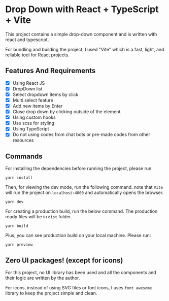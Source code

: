 # Drop Down with React + TypeScript + Vite

This project contains a simple drop-down component and is written with react and typescript.

For bundling and building the project, I used "Vite" which is a fast, light, and reliable tool for React projects.

## Features And Requirements

- [x] Using React JS
- [x] DropDown list
- [x] Select dropdown items by click
- [x] Multi select feature
- [x] Add new items by Enter
- [x] Close drop down by clicking outside of the element
- [x] Using custom hooks
- [x] Use scss for styling
- [x] Using TypeScript
- [x] Do not using codes from chat bots or pre-made codes from other resources

## Commands

For installing the dependencies before running the project, please run:

```
yarn install
```

Then, for viewing the dev mode, run the following command. note that `Vite` will run the project on `localhost:4000` and automatically opens the browser.

```
yarn dev
```

For creating a production build, run the below command. The production ready files will be in `dist` folder.

```
yarn build
```

Plus, you can see production build on your local machine. Please run:

```
yarn preview
```

## Zero UI packages! (except for icons)

For this project, no UI library has been used and all the components and their logic are written by the author.

For icons, instead of using SVG files or font icons, I uses `font awesome` library to keep the project simple and clean.
